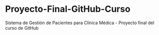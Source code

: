 # Proyecto-Final-GitHub-Curso
Sistema de Gestión de Pacientes para Clínica Médica - Proyecto final del curso de GitHub
